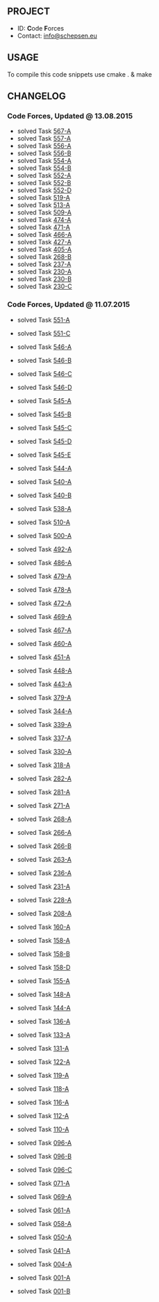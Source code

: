 ## PROJECT ##

* ID: **C**ode **F**orces
* Contact: info@schepsen.eu

## USAGE ##

To compile this code snippets use cmake . & make

## CHANGELOG ##

### Code Forces, Updated @ 13.08.2015 ###

* solved Task [567-A](http://codeforces.ru/contest/567/problem/A)
* solved Task [557-A](http://codeforces.ru/contest/557/problem/A)
* solved Task [556-A](http://codeforces.ru/contest/556/problem/A)
* solved Task [556-B](http://codeforces.ru/contest/556/problem/B)
* solved Task [554-A](http://codeforces.ru/contest/554/problem/A)
* solved Task [554-B](http://codeforces.ru/contest/554/problem/B)
* solved Task [552-A](http://codeforces.ru/contest/552/problem/A)
* solved Task [552-B](http://codeforces.ru/contest/552/problem/B)
* solved Task [552-D](http://codeforces.ru/contest/552/problem/D)
* solved Task [519-A](http://codeforces.ru/contest/519/problem/A)
* solved Task [513-A](http://codeforces.ru/contest/513/problem/A)
* solved Task [509-A](http://codeforces.ru/contest/509/problem/A)
* solved Task [474-A](http://codeforces.ru/contest/474/problem/A)
* solved Task [471-A](http://codeforces.ru/contest/471/problem/A)
* solved Task [466-A](http://codeforces.ru/contest/466/problem/A)
* solved Task [427-A](http://codeforces.ru/contest/427/problem/A)
* solved Task [405-A](http://codeforces.ru/contest/405/problem/A)
* solved Task [268-B](http://codeforces.ru/contest/268/problem/B)
* solved Task [237-A](http://codeforces.ru/contest/237/problem/A)
* solved Task [230-A](http://codeforces.ru/contest/230/problem/A)
* solved Task [230-B](http://codeforces.ru/contest/230/problem/B)
* solved Task [230-C](http://codeforces.ru/contest/230/problem/C)

### Code Forces, Updated @ 11.07.2015 ###

* solved Task [551-A](http://codeforces.ru/contest/551/problem/A)
* solved Task [551-C](http://codeforces.ru/contest/551/problem/C)

* solved Task [546-A](http://codeforces.ru/contest/546/problem/A)
* solved Task [546-B](http://codeforces.ru/contest/546/problem/B)
* solved Task [546-C](http://codeforces.ru/contest/546/problem/C)
* solved Task [546-D](http://codeforces.ru/contest/546/problem/D)

* solved Task [545-A](http://codeforces.ru/contest/545/problem/A)
* solved Task [545-B](http://codeforces.ru/contest/545/problem/B)
* solved Task [545-C](http://codeforces.ru/contest/545/problem/C)
* solved Task [545-D](http://codeforces.ru/contest/545/problem/D)
* solved Task [545-E](http://codeforces.ru/contest/545/problem/E)

* solved Task [544-A](http://codeforces.ru/contest/544/problem/A)

* solved Task [540-A](http://codeforces.ru/contest/540/problem/A)
* solved Task [540-B](http://codeforces.ru/contest/540/problem/B)

* solved Task [538-A](http://codeforces.ru/contest/538/problem/A)

* solved Task [510-A](http://codeforces.ru/contest/510/problem/A)

* solved Task [500-A](http://codeforces.ru/contest/500/problem/A)

* solved Task [492-A](http://codeforces.ru/contest/492/problem/A)

* solved Task [486-A](http://codeforces.ru/contest/486/problem/A)

* solved Task [479-A](http://codeforces.ru/contest/479/problem/A)

* solved Task [478-A](http://codeforces.ru/contest/478/problem/A)

* solved Task [472-A](http://codeforces.ru/contest/472/problem/A)

* solved Task [469-A](http://codeforces.ru/contest/469/problem/A)

* solved Task [467-A](http://codeforces.ru/contest/467/problem/A)

* solved Task [460-A](http://codeforces.ru/contest/460/problem/A)

* solved Task [451-A](http://codeforces.ru/contest/451/problem/A)

* solved Task [448-A](http://codeforces.ru/contest/448/problem/A)

* solved Task [443-A](http://codeforces.ru/contest/443/problem/A)

* solved Task [379-A](http://codeforces.ru/contest/379/problem/A)

* solved Task [344-A](http://codeforces.ru/contest/344/problem/A)

* solved Task [339-A](http://codeforces.ru/contest/339/problem/A)

* solved Task [337-A](http://codeforces.ru/contest/337/problem/A)

* solved Task [330-A](http://codeforces.ru/contest/330/problem/A)

* solved Task [318-A](http://codeforces.ru/contest/318/problem/A)

* solved Task [282-A](http://codeforces.ru/contest/282/problem/A)

* solved Task [281-A](http://codeforces.ru/contest/281/problem/A)

* solved Task [271-A](http://codeforces.ru/contest/271/problem/A)

* solved Task [268-A](http://codeforces.ru/contest/268/problem/A)

* solved Task [266-A](http://codeforces.ru/contest/266/problem/A)
* solved Task [266-B](http://codeforces.ru/contest/266/problem/B)

* solved Task [263-A](http://codeforces.ru/contest/263/problem/A)

* solved Task [236-A](http://codeforces.ru/contest/236/problem/A)

* solved Task [231-A](http://codeforces.ru/contest/231/problem/A)

* solved Task [228-A](http://codeforces.ru/contest/228/problem/A)

* solved Task [208-A](http://codeforces.ru/contest/208/problem/A)

* solved Task [160-A](http://codeforces.ru/contest/160/problem/A)

* solved Task [158-A](http://codeforces.ru/contest/158/problem/A)
* solved Task [158-B](http://codeforces.ru/contest/158/problem/B)
* solved Task [158-D](http://codeforces.ru/contest/158/problem/D)

* solved Task [155-A](http://codeforces.ru/contest/155/problem/A)

* solved Task [148-A](http://codeforces.ru/contest/148/problem/A)

* solved Task [144-A](http://codeforces.ru/contest/144/problem/A)

* solved Task [136-A](http://codeforces.ru/contest/136/problem/A)

* solved Task [133-A](http://codeforces.ru/contest/133/problem/A)

* solved Task [131-A](http://codeforces.ru/contest/131/problem/A)

* solved Task [122-A](http://codeforces.ru/contest/122/problem/A)

* solved Task [119-A](http://codeforces.ru/contest/119/problem/A)

* solved Task [118-A](http://codeforces.ru/contest/118/problem/A)

* solved Task [116-A](http://codeforces.ru/contest/116/problem/A)

* solved Task [112-A](http://codeforces.ru/contest/112/problem/A)

* solved Task [110-A](http://codeforces.ru/contest/110/problem/A)

* solved Task [096-A](http://codeforces.ru/contest/096/problem/A)
* solved Task [096-B](http://codeforces.ru/contest/096/problem/B)
* solved Task [096-C](http://codeforces.ru/contest/096/problem/C)

* solved Task [071-A](http://codeforces.ru/contest/071/problem/A)

* solved Task [069-A](http://codeforces.ru/contest/069/problem/A)

* solved Task [061-A](http://codeforces.ru/contest/061/problem/A)

* solved Task [058-A](http://codeforces.ru/contest/058/problem/A)

* solved Task [050-A](http://codeforces.ru/contest/050/problem/A)

* solved Task [041-A](http://codeforces.ru/contest/041/problem/A)

* solved Task [004-A](http://codeforces.ru/contest/004/problem/A)

* solved Task [001-A](http://codeforces.ru/contest/001/problem/A)
* solved Task [001-B](http://codeforces.ru/contest/001/problem/B)
